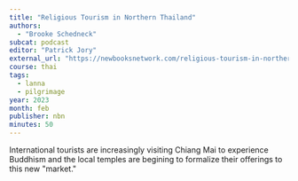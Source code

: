 ```yaml
---
title: "Religious Tourism in Northern Thailand"
authors:
  - "Brooke Schedneck"
subcat: podcast
editor: "Patrick Jory"
external_url: "https://newbooksnetwork.com/religious-tourism-in-northern-thailand"
course: thai
tags:
  - lanna
  - pilgrimage
year: 2023
month: feb
publisher: nbn
minutes: 50
---
```


International tourists are increasingly visiting Chiang Mai to experience Buddhism and the local temples are begining to formalize their offerings to this new "market."
